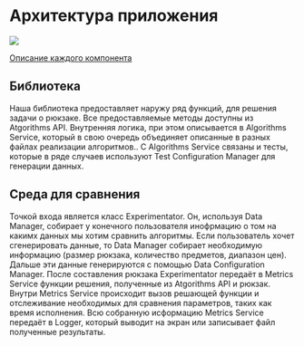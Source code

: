 # Архитектура приложения

![](https://github.com/BrudLord/Knapsack/blob/task/AA-Arch/docs/architecture/architecture-diagram.png)

[Описание каждого компонента](https://github.com/BrudLord/Knapsack/blob/task/AA-Arch/docs/architecture/architecture-components.md)

## Библиотека 
Наша библиотека предоставляет наружу ряд функций, для решения задачи о рюкзаке. 
Все предоставляемые методы доступны из Atgorithms API. Внутренняя логика, при этом описывается в Algorithms Service, который в свою очередь объединяет описанные в разных файлах реализации алгоритмов.. 
С Algorithms Service связаны и тесты, которые в ряде случаев используют Test Configuration Manager для генерации данных. 

## Среда для сравнения
Точкой входа является класс Experimentator. Он, используя Data Manager, собирает у конечного пользователя инофрмацию о том на какимх данных мы хотим сравнить алгоритмы. 
Если пользователь хочет сгенерировать данные, то Data Manager собирает необходимую информацию (размер рюкзака, количество предметов, диапазон цен). Дальше эти данные генерируются с помощью Data Configuration Manager.
После составления рюкзака Experimentator передаёт в Metrics Service функции решения, полученные из Atgorithms API и рюкзак. Внутри Metrics Service происходит вызов решающей функции и отслеживание необходимых для сравнения параметров, таких как время исполнения.
Всю собранную исформацию Metrics Service передаёт в Logger, который выводит на экран или записывает файл полученные результаты.
